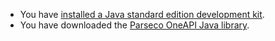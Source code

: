 * You have [installed a Java standard edition development kit](http://www.oracle.com/technetwork/java/javase/downloads/jdk7u9-downloads-1859576.html).
* You have downloaded the [Parseco OneAPI Java library](https://github.com/parseco/oneapi-java/).
